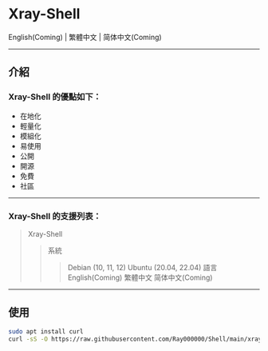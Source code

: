 # Xray-Shell
English(Coming) | 繁體中文 | 简体中文(Coming)
***

## 介紹
### Xray-Shell 的優點如下：
* 在地化
* 輕量化
* 模組化
* 易使用
* 公開
* 開源
* 免費
* 社區
***

### Xray-Shell 的支援列表：
>Xray-Shell
>>系統
>>>Debian (10, 11, 12)
>>>Ubuntu (20.04, 22.04)
>>語言
>>>English(Coming)
>>>繁體中文
>>>简体中文(Coming)
***

## 使用
```bash
sudo apt install curl
curl -sS -O https://raw.githubusercontent.com/Ray000000/Shell/main/xray-shell.sh && chmod +x xray-shell.sh && sudo ./xray-shell.sh
```
